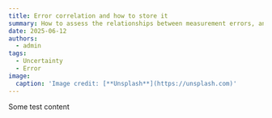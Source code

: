 ```yaml
---
title: Error correlation and how to store it
summary: How to assess the relationships between measurement errors, and store this information?
date: 2025-06-12
authors:
  - admin
tags:
  - Uncertainty
  - Error
image:
  caption: 'Image credit: [**Unsplash**](https://unsplash.com)'
---
```


Some test content
